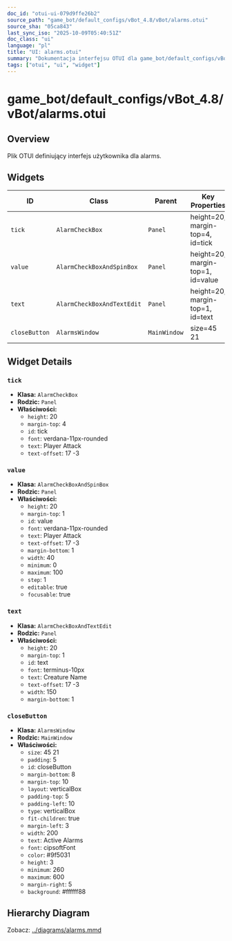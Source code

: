 ```yaml
---
doc_id: "otui-ui-079d9ffe26b2"
source_path: "game_bot/default_configs/vBot_4.8/vBot/alarms.otui"
source_sha: "05ca843"
last_sync_iso: "2025-10-09T05:40:51Z"
doc_class: "ui"
language: "pl"
title: "UI: alarms.otui"
summary: "Dokumentacja interfejsu OTUI dla game_bot/default_configs/vBot_4.8/vBot/alarms.otui"
tags: ["otui", "ui", "widget"]
---
```


# game_bot/default_configs/vBot_4.8/vBot/alarms.otui

## Overview

Plik OTUI definiujący interfejs użytkownika dla alarms.

## Widgets

| ID | Class | Parent | Key Properties |
|----|-------|--------|----------------|
| `tick` | `AlarmCheckBox` | `Panel` | height=20, margin-top=4, id=tick |
| `value` | `AlarmCheckBoxAndSpinBox` | `Panel` | height=20, margin-top=1, id=value |
| `text` | `AlarmCheckBoxAndTextEdit` | `Panel` | height=20, margin-top=1, id=text |
| `closeButton` | `AlarmsWindow` | `MainWindow` | size=45 21 |

## Widget Details

### `tick`

- **Klasa:** `AlarmCheckBox`
- **Rodzic:** `Panel`
- **Właściwości:**
  - `height`: 20
  - `margin-top`: 4
  - `id`: tick
  - `font`: verdana-11px-rounded
  - `text`: Player Attack
  - `text-offset`: 17 -3

### `value`

- **Klasa:** `AlarmCheckBoxAndSpinBox`
- **Rodzic:** `Panel`
- **Właściwości:**
  - `height`: 20
  - `margin-top`: 1
  - `id`: value
  - `font`: verdana-11px-rounded
  - `text`: Player Attack
  - `text-offset`: 17 -3
  - `margin-bottom`: 1
  - `width`: 40
  - `minimum`: 0
  - `maximum`: 100
  - `step`: 1
  - `editable`: true
  - `focusable`: true

### `text`

- **Klasa:** `AlarmCheckBoxAndTextEdit`
- **Rodzic:** `Panel`
- **Właściwości:**
  - `height`: 20
  - `margin-top`: 1
  - `id`: text
  - `font`: terminus-10px
  - `text`: Creature Name
  - `text-offset`: 17 -3
  - `width`: 150
  - `margin-bottom`: 1

### `closeButton`

- **Klasa:** `AlarmsWindow`
- **Rodzic:** `MainWindow`
- **Właściwości:**
  - `size`: 45 21
  - `padding`: 5
  - `id`: closeButton
  - `margin-bottom`: 8
  - `margin-top`: 10
  - `layout`: verticalBox
  - `padding-top`: 5
  - `padding-left`: 10
  - `type`: verticalBox
  - `fit-children`: true
  - `margin-left`: 3
  - `width`: 200
  - `text`: Active Alarms
  - `font`: cipsoftFont
  - `color`: #9f5031
  - `height`: 3
  - `minimum`: 260
  - `maximum`: 600
  - `margin-right`: 5
  - `background`: #ffffff88

## Hierarchy Diagram

Zobacz: [../diagrams/alarms.mmd](../diagrams/alarms.mmd)
